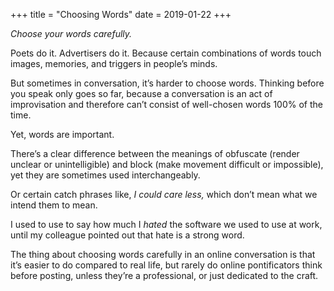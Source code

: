 +++
title = "Choosing Words"
date = 2019-01-22
+++

_Choose your words carefully._

Poets do it. Advertisers do it. Because certain combinations of words touch images, memories, and triggers in people’s minds.

But sometimes in conversation, it’s harder to choose words. Thinking before you speak only goes so far, because a conversation is an act of improvisation and therefore can’t consist of well-chosen words 100% of the time.

Yet, words are important.

There’s a clear difference between the meanings of obfuscate (render unclear or unintelligible) and block (make movement difficult or impossible), yet they are sometimes used interchangeably. 

Or certain catch phrases like, _I could care less,_ which don’t mean what we intend them to mean.

I used to use to say how much I _hated_ the software we used to use at work, until my colleague pointed out that hate is a strong word.

The thing about choosing words carefully in an online conversation is that it’s easier to do compared to real life, but rarely do online pontificators think before posting, unless they’re a professional, or just dedicated to the craft.